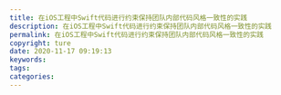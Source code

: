 ```yaml
---
title: 在iOS工程中Swift代码进行约束保持团队内部代码风格一致性的实践
description: 在iOS工程中Swift代码进行约束保持团队内部代码风格一致性的实践
permalink: 在iOS工程中Swift代码进行约束保持团队内部代码风格一致性的实践
copyright: ture
date: 2020-11-17 09:19:13
keywords:
tags:
categories:
---
```

